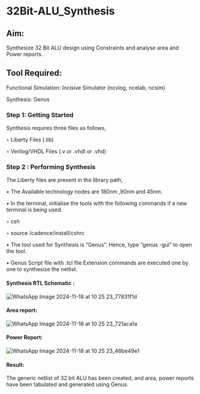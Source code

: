 # 32Bit-ALU_Synthesis

## Aim:

Synthesize 32 Bit ALU design using Constraints and analyse area and Power reports.

## Tool Required:

Functional Simulation: Incisive Simulator (ncvlog, ncelab, ncsim)

Synthesis: Genus

### Step 1: Getting Started

Synthesis requires three files as follows,

◦ Liberty Files (.lib)

◦ Verilog/VHDL Files (.v or .vhdl or .vhd)

### Step 2 : Performing Synthesis

The Liberty files are present in the library path,

• The Available technology nodes are 180nm ,90nm and 45nm.

• In the terminal, initialise the tools with the following commands if a new terminal is being
used.

◦ csh

◦ source /cadence/install/cshrc

• The tool used for Synthesis is “Genus”. Hence, type “genus -gui” to open the tool.

• Genus Script file with .tcl file Extension commands are executed one by one to synthesize the netlist.

#### Synthesis RTL Schematic :
![WhatsApp Image 2024-11-18 at 10 25 23_77831f1d](https://github.com/user-attachments/assets/1fe30648-4f76-4de8-b60a-9f781a39913d)




#### Area report:
![WhatsApp Image 2024-11-18 at 10 25 23_721aca1a](https://github.com/user-attachments/assets/1f145265-ff3f-414d-b0f1-6746315bc5df)









#### Power Report:
![WhatsApp Image 2024-11-18 at 10 25 23_46be49e1](https://github.com/user-attachments/assets/f7db82fd-f4d4-45e3-93a7-b7177ddca51c)


#### Result: 

The generic netlist of 32 bit ALU  has been created, and area, power reports have been tabulated and generated using Genus.
